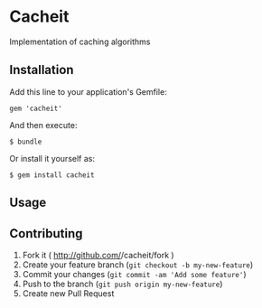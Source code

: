 # Cacheit

Implementation of caching algorithms

## Installation

Add this line to your application's Gemfile:

    gem 'cacheit'

And then execute:

    $ bundle

Or install it yourself as:

    $ gem install cacheit

## Usage


## Contributing

1. Fork it ( http://github.com/<my-github-username>/cacheit/fork )
2. Create your feature branch (`git checkout -b my-new-feature`)
3. Commit your changes (`git commit -am 'Add some feature'`)
4. Push to the branch (`git push origin my-new-feature`)
5. Create new Pull Request
